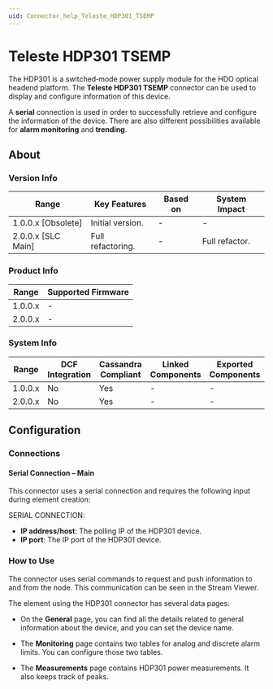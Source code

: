 ```yaml
---
uid: Connector_help_Teleste_HDP301_TSEMP
---
```


# Teleste HDP301 TSEMP

The HDP301 is a switched‐mode power supply module for the HDO optical headend platform. The **Teleste HDP301 TSEMP** connector can be used to display and configure information of this device.

A **serial** connection is used in order to successfully retrieve and configure the information of the device. There are also different possibilities available for **alarm monitoring** and **trending**.

## About

### Version Info

| Range              | Key Features      | Based on | System Impact  |
|--------------------|-------------------|----------|----------------|
| 1.0.0.x [Obsolete] | Initial version.  | -        | -              |
| 2.0.0.x [SLC Main] | Full refactoring. | -        | Full refactor. |

### Product Info

| Range   | Supported Firmware |
|---------|--------------------|
| 1.0.0.x | -                  |
| 2.0.0.x | -                  |

### System Info

| Range   | DCF Integration | Cassandra Compliant | Linked Components | Exported Components |
|---------|-----------------|---------------------|-------------------|---------------------|
| 1.0.0.x | No              | Yes                 | -                 | -                   |
| 2.0.0.x | No              | Yes                 | -                 | -                   |

## Configuration

### Connections

#### Serial Connection – Main

This connector uses a serial connection and requires the following input during element creation:

SERIAL CONNECTION:

- **IP address/host**: The polling IP of the HDP301 device.
- **IP port**: The IP port of the HDP301 device.

### How to Use

The connector uses serial commands to request and push information to and from the node. This communication can be seen in the Stream Viewer.

The element using the HDP301 connector has several data pages:

- On the **General** page, you can find all the details related to general information about the device, and you can set the device name.

- The **Monitoring** page contains two tables for analog and discrete alarm limits. You can configure those two tables.

- The **Measurements** page contains HDP301 power measurements. It also keeps track of peaks.

